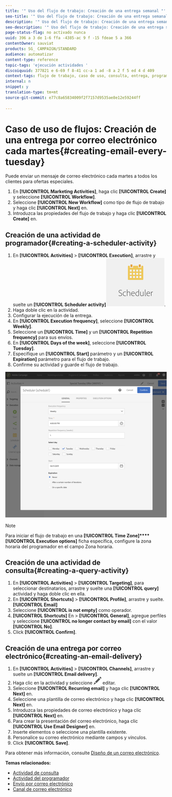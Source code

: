 ```yaml
---
title: '" Uso del flujo de trabajo: Creación de una entrega semanal "'
seo-title: '" Uso del flujo de trabajo: Creación de una entrega semanal "'
description: '" Uso del flujo de trabajo: Creación de una entrega semanal "'
seo-description: '" Uso del flujo de trabajo: Creación de una entrega semanal "'
page-status-flag: no activado nunca
uuid: 396 a 3 de 1-6 ffa -4385-ac 9 f -15 fdeae 5 a 366
contentOwner: sauviat
products: SG_ CAMPAIGN/STANDARD
audience: automatizar
content-type: reference
topic-tags: 'ejecución actividades '
discoiquuid: 377821 e 6-69 f 8-41 cc-a 1 ad -8 a 2 f 5 ed 4 d 409
context-tags: flujo de trabajo, caso de uso, consulta, entrega, programador
internal: n
snippet: y
translation-type: tm+mt
source-git-commit: e77c8a65834009f2f7157d9535ae8e12e59244ff

---
```



# Caso de uso de flujos: Creación de una entrega por correo electrónico cada martes{#creating-email-every-tuesday}

Puede enviar un mensaje de correo electrónico cada martes a todos los clientes para ofertas especiales.

1. En **[!UICONTROL Marketing Activities]**, haga clic **[!UICONTROL Create]** y seleccione **[!UICONTROL Workflow]**.
1. Seleccione **[!UICONTROL New Workflow]** como tipo de flujo de trabajo y haga clic **[!UICONTROL Next]** en.
1. Introduzca las propiedades del flujo de trabajo y haga clic **[!UICONTROL Create]** en.

## Creación de una actividad de programador{#creating-a-scheduler-activity}

1. En **[!UICONTROL Activities]** &gt; **[!UICONTROL Execution]**, arrastre y suelte un **[!UICONTROL Scheduler activity]**![](assets/scheduler_icon.png).
1. Haga doble clic en la actividad.
1. Configurar la ejecución de la entrega.
1. En **[!UICONTROL Execution frequency]**, seleccione **[!UICONTROL Weekly]**.
1. Seleccione un **[!UICONTROL Time]** y un **[!UICONTROL Repetition frequency]** para sus envíos.
1. En **[!UICONTROL Days of the week]**, seleccione **[!UICONTROL Tuesday]**.
1. Especifique un **[!UICONTROL Start]** parámetro y un **[!UICONTROL Expiration]** parámetro para el flujo de trabajo.
1. Confirme su actividad y guarde el flujo de trabajo.

![](assets/scheduler_properties.png)

>[!NOTE]
>
>Para iniciar el flujo de trabajo en una **[!UICONTROL Time Zone]****[!UICONTROL Execution options]** ficha específica, configure la zona horaria del programador en el campo Zona horaria.

## Creación de una actividad de consulta{#creating-a-query-activity}

1. En **[!UICONTROL Activities]** &gt; **[!UICONTROL Targeting]**, para seleccionar destinatarios, arrastre y suelte una **[!UICONTROL query]** actividad y haga doble clic en ella.
1. En **[!UICONTROL Shortcuts]** &gt; **[!UICONTROL Profile]**, arrastre y suelte.**[!UICONTROL Email]**
1. Seleccione **[!UICONTROL is not empty]** como operador.
1. **[!UICONTROL Shortcuts]** En &gt; **[!UICONTROL General]**, agregue perfiles y seleccione **[!UICONTROL no longer contact by email]** con el valor **[!UICONTROL No]**.
1. Click **[!UICONTROL Confirm]**.

## Creación de una entrega por correo electrónico{#creating-an-email-delivery}

1. En **[!UICONTROL Activities]** &gt; **[!UICONTROL Channels]**, arrastre y suelte un **[!UICONTROL Email delivery]**.
1. Haga clic en la actividad y seleccione ![](assets/edit_darkgrey-24px.png) editar.
1. Seleccione **[!UICONTROL Recurring email]** y haga clic **[!UICONTROL Next]** en.
1. Seleccione una plantilla de correo electrónico y haga clic **[!UICONTROL Next]** en.
1. Introduzca las propiedades de correo electrónico y haga clic **[!UICONTROL Next]** en.
1. Para crear la presentación del correo electrónico, haga clic **[!UICONTROL Use Email Designer]** en.
1. Inserte elementos o seleccione una plantilla existente.
1. Personalice su correo electrónico mediante campos y vínculos.
1. Click **[!UICONTROL Save]**.

Para obtener más información, consulte [Diseño de un correo electrónico](../../designing/using/about-email-content-design.md#designing-an-email-content-from-scratch).

**Temas relacionados:**

* [Actividad de consulta](../..//automating/using/query.md)
* [Actividad del programador](../..//automating/using/scheduler.md)
* [Envío por correo electrónico](../..//automating/using/email-delivery.md)
* [Canal de correo electrónico](../..//channels/using/creating-an-email.md)
